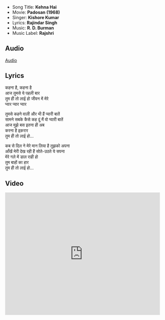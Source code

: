 - Song Title: **Kehna Hai**
- Movie: **Padosan (1968)**
- Singer: **Kishore Kumar**
- Lyrics: **Rajindar Singh**
- Music: **R. D. Burman**
- Music Label: **Rajshri**

## Audio

[Audio](https://github.com/kg-0805/karaoke/blob/main/audio/kehna_hai.mp3?raw=true ':include :type=audio controls width=200%')

## Lyrics

कहना है, कहना है<br>
आज तुमसे ये पहली बार<br>
तुम ही तो लाई हो जीवन में मेरे<br>
प्यार प्यार प्यार<br>

तुमसे कहने वाली और भी हैं प्यारी बातें<br>
सामने सबके कैसे कह दूं मैं वो प्यारी बातें <br>
आज मुझे बस इतना ही अब<br>
करना है इक़रार<br>
तुम ही तो लाई हो...<br>

कब से दिल ने मेरे मान लिया है तुझको अपना<br>
आँखें मेरी देख रही हैं सोते-उठते ये सपना<br>
मेरे गले में डाल राही हो<br>
तुम बाहों का हार<br>
तुम ही तो लाई हो...<br>




## Video

<iframe width=100% height="400" src="https://www.youtube.com/embed/Ewj3fShfZow" title="YouTube video player" frameborder="0" allow="accelerometer; autoplay; clipboard-write; encrypted-media; gyroscope; picture-in-picture" allowfullscreen></iframe>